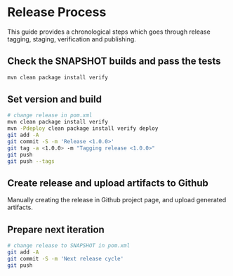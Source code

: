 # Release Process

This guide provides a chronological steps which goes through release tagging, staging, verification and publishing.

## Check the SNAPSHOT builds and pass the tests

```bash
mvn clean package install verify
```

## Set version and build 

```bash
# change release in pom.xml
mvn clean package install verify
mvn -Pdeploy clean package install verify deploy
git add -A
git commit -S -m 'Release <1.0.0>'
git tag -a <1.0.0> -m "Tagging release <1.0.0>"
git push
git push --tags
```


## Create release and upload artifacts to Github

Manually creating the release in Github project page, and upload generated artifacts.



## Prepare next iteration

```bash
# change release to SNAPSHOT in pom.xml
git add -A
git commit -S -m 'Next release cycle'
git push
```
